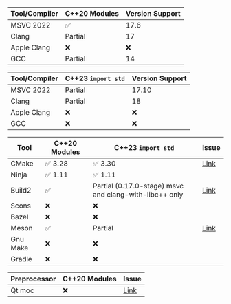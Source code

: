 | Tool/Compiler | C++20 Modules | Version Support |
|---------------|---------------|----------------|
| MSVC 2022     |  ✅      |  17.6         |
| Clang         |   Partial      |         17       |
| Apple Clang   |  ❌            |  ❌            |
| GCC           |  Partial       |         14       |

| Tool/Compiler | C++23 `import std` | Version Support |
|---------------|---------------------|-----------------|
| MSVC 2022     |  Partial            |  17.10          |
| Clang         |  Partial            |  18             |
| Apple Clang   |  ❌                 |  ❌              |
| GCC           |  ❌                 |     ❌            |

| Tool     | C++20 Modules | C++23 `import std` | Issue |
|----------|----------------|--------------------|-------|
| CMake    | ✅ 3.28             | ✅ 3.30               | [Link](https://gitlab.kitware.com/cmake/cmake/-/issues/18355) |
| Ninja    | ✅ 1.11            | ✅ 1.11                 |       |
| Build2   | ✅             | Partial (0.17.0-stage) msvc and clang-with-libc++ only | [Link](https://github.com/build2/build2/issues/333) |
| Scons    | ❌             | ❌                 |       |
| Bazel    | ❌             | ❌                 |       |
| Meson    | ✅             | Partial            | [Link](https://github.com/mesonbuild/meson/issues/4314) |
| Gnu Make | ❌             | ❌                 |       |
| Gradle   | ❌             | ❌                 |       |

| Preprocessor | C++20 Modules | Issue |
|--------------|----------------|-------|
| Qt moc       | ❌             | [Link](https://bugreports.qt.io/browse/QTBUG-86697) |
